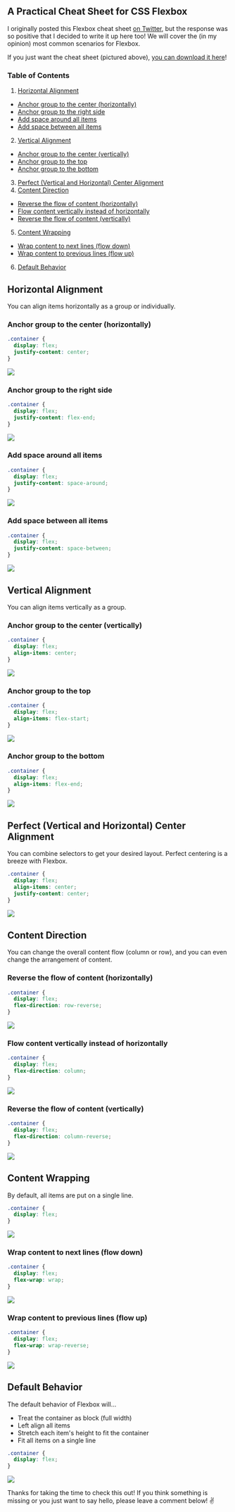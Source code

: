 ## A Practical Cheat Sheet for CSS Flexbox

I originally posted this Flexbox cheat sheet [on Twitter](https://twitter.com/voraciousdev/status/1419769440938364928), but the response was so positive that I decided to write it up here too! We will cover the (in my opinion) most common scenarios for Flexbox.

If you just want the cheat sheet (pictured above), [you can download it here](https://imgur.com/a/zhG7Yoj)!

### Table of Contents

1. [Horizontal Alignment](#horizontal-alignment)
  * [Anchor group to the center (horizontally)](#anchor-group-to-the-center-horizontally)
  * [Anchor group to the right side](#anchor-group-to-the-right-side)
  * [Add space around all items](#add-space-around-all-items)
  * [Add space between all items](#add-space-between-all-items)
2. [Vertical Alignment](#vertical-alignment)
  * [Anchor group to the center (vertically)](#anchor-group-to-the-center-vertically)
  * [Anchor group to the top](#anchor-group-to-the-top)
  * [Anchor group to the bottom](#anchor-group-to-the-bottom)
3. [Perfect (Vertical and Horizontal) Center Alignment](#perfect-vertical-and-horizontal-center-alignment)
4. [Content Direction](#content-direction)
  * [Reverse the flow of content (horizontally)](#reverse-the-flow-of-content-horizontally)
  * [Flow content vertically instead of horizontally](#flow-content-vertically-instead-of-horizontally)
  * [Reverse the flow of content (vertically)](#reverse-the-flow-of-content-vertically)
5. [Content Wrapping](#content-wrapping)
  * [Wrap content to next lines (flow down)](#wrap-content-to-next-lines-flow-down)
  * [Wrap content to previous lines (flow up)](#wrap-content-to-previous-lines-flow-up)
6. [Default Behavior](#default-behavior)

## Horizontal Alignment

You can align items horizontally as a group or individually.

### Anchor group to the center (horizontally)

```css
.container {
  display: flex;
  justify-content: center;
}
```

![](https://i.imgur.com/DXQx513.png)

### Anchor group to the right side

```css
.container {
  display: flex;
  justify-content: flex-end;
}
```

![](https://i.imgur.com/jsBsnlq.png)

### Add space around all items

```css
.container {
  display: flex;
  justify-content: space-around;
}
```

![](https://i.imgur.com/YkwhcTE.png)

### Add space between all items

```css
.container {
  display: flex;
  justify-content: space-between;
}
```

![](https://i.imgur.com/FuFXnmh.png)

## Vertical Alignment

You can align items vertically as a group.

### Anchor group to the center (vertically)

```css
.container {
  display: flex;
  align-items: center;
}
```

![](https://i.imgur.com/Ar3SGwr.png)

### Anchor group to the top

```css
.container {
  display: flex;
  align-items: flex-start;
}
```

![](https://i.imgur.com/FPE2iwN.png)

### Anchor group to the bottom

```css
.container {
  display: flex;
  align-items: flex-end;
}
```

![](https://i.imgur.com/XvJuZBl.png)

## Perfect (Vertical and Horizontal) Center Alignment

You can combine selectors to get your desired layout. Perfect centering is a breeze with Flexbox.

```css
.container {
  display: flex;
  align-items: center;
  justify-content: center;
}
```

![](https://i.imgur.com/szacZbz.png)

## Content Direction

You can change the overall content flow (column or row), and you can even change the arrangement of content.

### Reverse the flow of content (horizontally)

```css
.container {
  display: flex;
  flex-direction: row-reverse;
}
```

![](https://i.imgur.com/4WZXnbY.png)

### Flow content vertically instead of horizontally

```css
.container {
  display: flex;
  flex-direction: column;
}
```

![](https://i.imgur.com/4C0f7kF.png)

### Reverse the flow of content (vertically)

```css
.container {
  display: flex;
  flex-direction: column-reverse;
}
```

![](https://i.imgur.com/uqVFhKd.png)

## Content Wrapping

By default, all items are put on a single line.

```css
.container {
  display: flex;
}
```

![](https://i.imgur.com/utYDsX5.png)

### Wrap content to next lines (flow down)

```css
.container {
  display: flex;
  flex-wrap: wrap;
}
```

![](https://i.imgur.com/tNyEkEi.png)

### Wrap content to previous lines (flow up)

```css
.container {
  display: flex;
  flex-wrap: wrap-reverse;
}
```

![](https://i.imgur.com/Bj5Xmz2.png)

## Default Behavior

The default behavior of Flexbox will...

- Treat the container as block (full width)
- Left align all items
- Stretch each item's height to fit the container
- Fit all items on a single line

```css
.container {
  display: flex;
}
```

![](https://i.imgur.com/WrZXttr.png)

Thanks for taking the time to check this out! If you think something is missing or you just want to say hello, please leave a comment below! ✌️